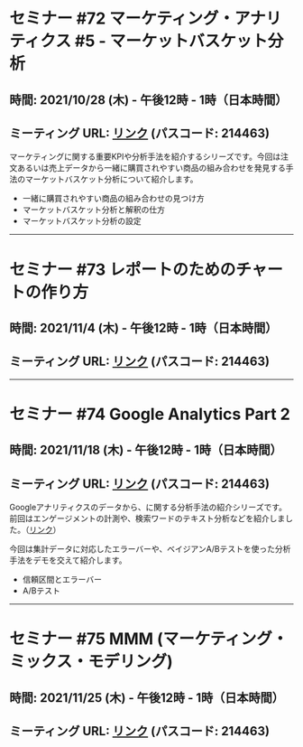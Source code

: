 # セミナー #72 マーケティング・アナリティクス #5 - マーケットバスケット分析

## 時間: 2021/10/28 (木) - 午後12時 - 1時（日本時間）

## ミーティング URL: [リンク](https://us02web.zoom.us/j/331585134?pwd=VGVyeXBRWjFMT2hESFdhSU45Z2d0dz09) (パスコード: 214463)

マーケティングに関する重要KPIや分析手法を紹介するシリーズです。今回は注文あるいは売上データから一緒に購買されやすい商品の組み合わせを発見する手法のマーケットバスケット分析について紹介します。

* 一緒に購買されやすい商品の組み合わせの見つけ方
* マーケットバスケット分析と解釈の仕方
* マーケットバスケット分析の設定


----

# セミナー #73 レポートのためのチャートの作り方

## 時間: 2021/11/4 (木) - 午後12時 - 1時（日本時間）

## ミーティング URL: [リンク](https://us02web.zoom.us/j/331585134?pwd=VGVyeXBRWjFMT2hESFdhSU45Z2d0dz09) (パスコード: 214463)

----

# セミナー #74 Google Analytics Part 2

## 時間: 2021/11/18 (木) - 午後12時 - 1時（日本時間）

## ミーティング URL: [リンク](https://us02web.zoom.us/j/331585134?pwd=VGVyeXBRWjFMT2hESFdhSU45Z2d0dz09) (パスコード: 214463)

Googleアナリティクスのデータから、に関する分析手法の紹介シリーズです。前回はエンゲージメントの計測や、検索ワードのテキスト分析などを紹介しました。（[リンク](https://exploratory.io/note/kanaugust/26-Google-x-FEf9LtW0xc)）

今回は集計データに対応したエラーバーや、ベイジアンA/Bテストを使った分析手法をデモを交えて紹介します。

- 信頼区間とエラーバー
- A/Bテスト

----

# セミナー #75 MMM (マーケティング・ミックス・モデリング)

## 時間: 2021/11/25 (木) - 午後12時 - 1時（日本時間）

## ミーティング URL: [リンク](https://us02web.zoom.us/j/331585134?pwd=VGVyeXBRWjFMT2hESFdhSU45Z2d0dz09) (パスコード: 214463)
